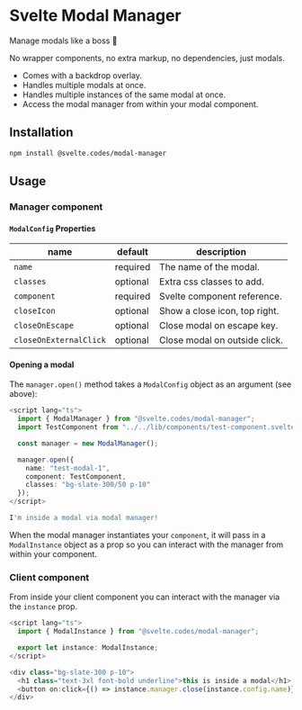 # Svelte Modal Manager

Manage modals like a boss 🚀

No wrapper components, no extra markup, no dependencies, just modals.

- Comes with a backdrop overlay.
- Handles multiple modals at once.
- Handles multiple instances of the same modal at once.
- Access the modal manager from within your modal component.

## Installation

```bash
npm install @svelte.codes/modal-manager
```

## Usage

### Manager component

#### `ModalConfig` Properties

| name                   | default  | description                   |
| ---------------------- | -------- | ----------------------------- |
| `name`                 | required | The name of the modal.        |
| `classes`              | optional | Extra css classes to add.     |
| `component`            | required | Svelte component reference.   |
| `closeIcon`            | optional | Show a close icon, top right. |
| `closeOnEscape`        | optional | Close modal on escape key.    |
| `closeOnExternalClick` | optional | Close modal on outside click. |

#### Opening a modal

The `manager.open()` method takes a `ModalConfig` object as an argument (see above):

```ts
<script lang="ts">
  import { ModalManager } from "@svelte.codes/modal-manager";
  import TestComponent from "../../lib/components/test-component.svelte";

  const manager = new ModalManager();

  manager.open({
    name: "test-modal-1",
    component: TestComponent,
    classes: "bg-slate-300/50 p-10"
  });
</script>

I'm inside a modal via modal manager!
```

When the modal manager instantiates your `component`, it will pass in a `ModalInstance` object as a prop
so you can interact with the manager from within your component.

### Client component

From inside your client component you can interact with the manager via the `instance` prop.

```ts
<script lang="ts">
  import { ModalInstance } from "@svelte.codes/modal-manager";

  export let instance: ModalInstance;
</script>

<div class="bg-slate-300 p-10">
  <h1 class="text-3xl font-bold underline">this is inside a modal</h1>
  <button on:click={() => instance.manager.close(instance.config.name)}>close</button>
</div>
```
